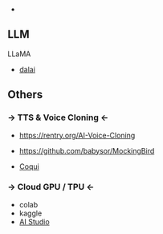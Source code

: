 - 

## LLM



LLaMA

- [dalai](https://cocktailpeanut.github.io/dalai/#/)



## Others

### -> **TTS & Voice Cloning** <-

- https://rentry.org/AI-Voice-Cloning
- https://github.com/babysor/MockingBird

- [Coqui](https://coqui.ai/)



### -> **Cloud GPU / TPU** <-

- colab
- kaggle
- [AI Studio](https://aistudio.baidu.com/aistudio/newbie)